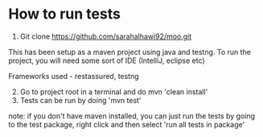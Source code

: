 # How to run tests 

1. Git clone https://github.com/sarahalhawi92/moo.git 

This has been setup as a maven project using java and testng. To run the project, you will need some sort of IDE (IntelliJ, eclipse etc)

Frameworks used - restassured, testng

2. Go to project root in a terminal and do mvn 'clean install'
3. Tests can be run by doing 'mvn test'

note: if you don't have maven installed, you can just run the tests by going to the test package, right click and then select 'run all tests in package'
